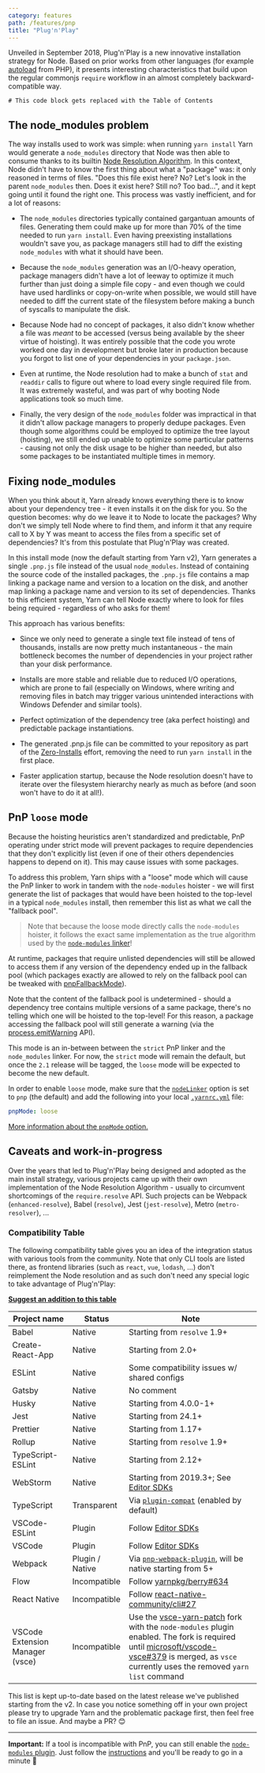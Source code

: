 ```yaml
---
category: features
path: /features/pnp
title: "Plug'n'Play"
---
```


Unveiled in September 2018, Plug'n'Play is a new innovative installation strategy for Node. Based on prior works from other languages (for example [autoload](https://getcomposer.org/doc/04-schema.md#autoload) from PHP), it presents interesting characteristics that build upon the regular commonjs `require` workflow in an almost completely backward-compatible way.

```toc
# This code block gets replaced with the Table of Contents
```

## The node_modules problem

The way installs used to work was simple: when running `yarn install` Yarn would generate a `node_modules` directory that Node was then able to consume thanks to its builtin [Node Resolution Algorithm](https://nodejs.org/api/modules.html#modules_all_together). In this context, Node didn't have to know the first thing about what a "package" was: it only reasoned in terms of files. "Does this file exist here? No? Let's look in the parent `node_modules` then. Does it exist here? Still no? Too bad...", and it kept going until it found the right one. This process was vastly inefficient, and for a lot of reasons:

- The `node_modules` directories typically contained gargantuan amounts of files. Generating them could make up for more than 70% of the time needed to run `yarn install`. Even having preexisting installations wouldn't save you, as package managers still had to diff the existing `node_modules` with what it should have been.

- Because the `node_modules` generation was an I/O-heavy operation, package managers didn't have a lot of leeway to optimize it much further than just doing a simple file copy - and even though we could have used hardlinks or copy-on-write when possible, we would still have needed to diff the current state of the filesystem before making a bunch of syscalls to manipulate the disk.

- Because Node had no concept of packages, it also didn't know whether a file was _meant_ to be accessed (versus being available by the sheer virtue of hoisting). It was entirely possible that the code you wrote worked one day in development but broke later in production because you forgot to list one of your dependencies in your `package.json`.

- Even at runtime, the Node resolution had to make a bunch of `stat` and `readdir` calls to figure out where to load every single required file from. It was extremely wasteful, and was part of why booting Node applications took so much time.

- Finally, the very design of the `node_modules` folder was impractical in that it didn't allow package managers to properly dedupe packages. Even though some algorithms could be employed to optimize the tree layout (hoisting), we still ended up unable to optimize some particular patterns - causing not only the disk usage to be higher than needed, but also some packages to be instantiated multiple times in memory.

## Fixing node_modules

When you think about it, Yarn already knows everything there is to know about your dependency tree - it even installs it on the disk for you. So the question becomes: why do we leave it to Node to locate the packages? Why don't we simply tell Node where to find them, and inform it that any require call to X by Y was meant to access the files from a specific set of dependencies? It's from this postulate that Plug'n'Play was created.

In this install mode (now the default starting from Yarn v2), Yarn generates a single `.pnp.js` file instead of the usual `node_modules`. Instead of containing the source code of the installed packages, the `.pnp.js` file contains a map linking a package name and version to a location on the disk, and another map linking a package name and version to its set of dependencies. Thanks to this efficient system, Yarn can tell Node exactly where to look for files being required - regardless of who asks for them!

This approach has various benefits:

- Since we only need to generate a single text file instead of tens of thousands, installs are now pretty much instantaneous - the main bottleneck becomes the number of dependencies in your project rather than your disk performance.

- Installs are more stable and reliable due to reduced I/O operations, which are prone to fail (especially on Windows, where writing and removing files in batch may trigger various unintended interactions with Windows Defender and similar tools).

- Perfect optimization of the dependency tree (aka perfect hoisting) and predictable package instantiations.

- The generated .pnp.js file can be committed to your repository as part of the [Zero-Installs](/features/zero-installs) effort, removing the need to run `yarn install` in the first place.

- Faster application startup, because the Node resolution doesn't have to iterate over the filesystem hierarchy nearly as much as before (and soon won't have to do it at all!).

## PnP `loose` mode

Because the hoisting heuristics aren't standardized and predictable, PnP operating under strict mode will prevent packages to require dependencies that they don't explicitly list (even if one of their others dependencies happens to depend on it). This may cause issues with some packages.

To address this problem, Yarn ships with a "loose" mode which will cause the PnP linker to work in tandem with the `node-modules` hoister - we will first generate the list of packages that would have been hoisted to the top-level in a typical `node_modules` install, then remember this list as what we call the "fallback pool".

> Note that because the loose mode directly calls the `node-modules` hoister, it follows the exact same implementation as the true algorithm used by the [`node-modules` linker](https://github.com/yarnpkg/berry/tree/master/packages/plugin-node-modules)!

At runtime, packages that require unlisted dependencies will still be allowed to access them if any version of the dependency ended up in the fallback pool (which packages exactly are allowed to rely on the fallback pool can be tweaked with [pnpFallbackMode](/configuration/yarnrc#pnpFallbackMode)).

Note that the content of the fallback pool is undetermined - should a dependency tree contains multiple versions of a same package, there's no telling which one will be hoisted to the top-level! For this reason, a package accessing the fallback pool will still generate a warning (via the [process.emitWarning](https://nodejs.org/api/process.html#process_process_emitwarning_warning_type_code_ctor) API).

This mode is an in-between between the `strict` PnP linker and the `node_modules` linker. For now, the `strict` mode will remain the default, but once the `2.1` release will be tagged, the `loose` mode will be expected to become the new default.

In order to enable `loose` mode, make sure that the [`nodeLinker`](/configuration/yarnrc#nodeLinker) option is set to `pnp` (the default) and add the following into your local [`.yarnrc.yml`](/configuration/yarnrc) file:

```yaml
pnpMode: loose
```

[More information about the `pnpMode` option.](/configuration/yarnrc#pnpMode)

## Caveats and work-in-progress

Over the years that led to Plug'n'Play being designed and adopted as the main install strategy, various projects came up with their own implementation of the Node Resolution Algorithm - usually to circumvent shortcomings of the `require.resolve` API. Such projects can be Webpack (`enhanced-resolve`), Babel (`resolve`), Jest (`jest-resolve`), Metro (`metro-resolver`), ...

### Compatibility Table

The following compatibility table gives you an idea of the integration status with various tools from the community. Note that only CLI tools are listed there, as frontend libraries (such as `react`, `vue`, `lodash`, ...) don't reimplement the Node resolution and as such don't need any special logic to take advantage of Plug'n'Play:

**[Suggest an addition to this table](https://github.com/yarnpkg/berry/edit/master/packages/gatsby/content/features/plugnplay.md)**

| Project name                    | Status          | Note                                                                                                                                                                                                                                                                                                |
| ------------------------------- | --------------- | --------------------------------------------------------------------------------------------------------------------------------------------------------------------------------------------------------------------------------------------------------------------------------------------------- |
| Babel                           | Native          | Starting from `resolve` 1.9+                                                                                                                                                                                                                                                                        |
| Create-React-App                | Native          | Starting from 2.0+                                                                                                                                                                                                                                                                                  |
| ESLint                          | Native          | Some compatibility issues w/ shared configs                                                                                                                                                                                                                                                         |
| Gatsby                          | Native          | No comment                                                                                                                                                                                                                                                                                          |
| Husky                           | Native          | Starting from 4.0.0-1+                                                                                                                                                                                                                                                                              |
| Jest                            | Native          | Starting from 24.1+                                                                                                                                                                                                                                                                                 |
| Prettier                        | Native          | Starting from 1.17+                                                                                                                                                                                                                                                                                 |
| Rollup                          | Native          | Starting from `resolve` 1.9+                                                                                                                                                                                                                                                                        |
| TypeScript-ESLint               | Native          | Starting from 2.12+                                                                                                                                                                                                                                                                                 |
| WebStorm                        | Native          | Starting from 2019.3+; See [Editor SDKs](https://yarnpkg.com/advanced/editor-sdks)                                                                                                                                                                                                                  |
| TypeScript                      | Transparent     | Via [`plugin-compat`](https://github.com/yarnpkg/berry/tree/master/packages/plugin-compat) (enabled by default)                                                                                                                                                                                     |
| VSCode-ESLint                   | Plugin          | Follow [Editor SDKs](https://yarnpkg.com/advanced/editor-sdks)                                                                                                                                                                                                                                      |
| VSCode                          | Plugin          | Follow [Editor SDKs](https://yarnpkg.com/advanced/editor-sdks)                                                                                                                                                                                                                                      |
| Webpack                         | Plugin / Native | Via [`pnp-webpack-plugin`](https://github.com/arcanis/pnp-webpack-plugin), will be native starting from 5+                                                                                                                                                                                          |
| Flow                            | Incompatible    | Follow [yarnpkg/berry#634](https://github.com/yarnpkg/berry/issues/634)                                                                                                                                                                                                                             |
| React Native                    | Incompatible    | Follow [react-native-community/cli#27](https://github.com/react-native-community/cli/issues/27)                                                                                                                                                                                                     |
| VSCode Extension Manager (vsce) | Incompatible    | Use the [vsce-yarn-patch](https://www.npmjs.com/package/vsce-yarn-patch) fork with the `node-modules` plugin enabled. The fork is required until [microsoft/vscode-vsce#379](https://github.com/microsoft/vscode-vsce/pull/379) is merged, as `vsce` currently uses the removed `yarn list` command |

This list is kept up-to-date based on the latest release we've published starting from the v2. In case you notice something off in your own project please try to upgrade Yarn and the problematic package first, then feel free to file an issue. And maybe a PR? 😊

---

**Important:** If a tool is incompatible with PnP, you can still enable the [`node-modules` plugin](https://github.com/yarnpkg/berry/tree/master/packages/plugin-node-modules). Just follow the [instructions](/advanced/migration#if-required-enable-the-node-modules-plugin) and you'll be ready to go in a minute 🙂
